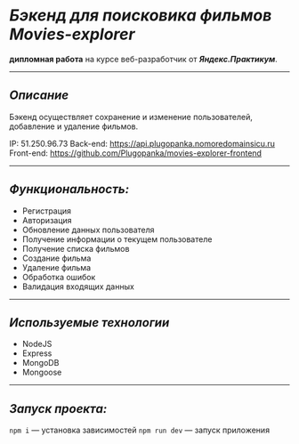 # ***Бэкенд для поисковика фильмов Movies-explorer***
**дипломная работа** на курсе веб-разработчик от ***Яндекс.Практикум***.

----
## *Описание*
Бэкенд осуществляет сохранение и изменение пользователей, добавление и удаление фильмов.

IP: 51.250.96.73
Back-end: https://api.plugopanka.nomoredomainsicu.ru
Front-end: https://github.com/Plugopanka/movies-explorer-frontend

----
## *Функциональность:*
* Регистрация
* Авторизация
* Обновление данных пользователя
* Получение информации о текущем пользователе
* Получение списка фильмов
* Создание фильма
* Удаление фильма
* Обработка ошибок
* Валидация входящих данных

----
## *Используемые технологии*
* NodeJS
* Express
* MongoDB
* Mongoose

----
## *Запуск проекта:*
`npm i` — установка зависимостей
`npm run dev` — запуск приложения
